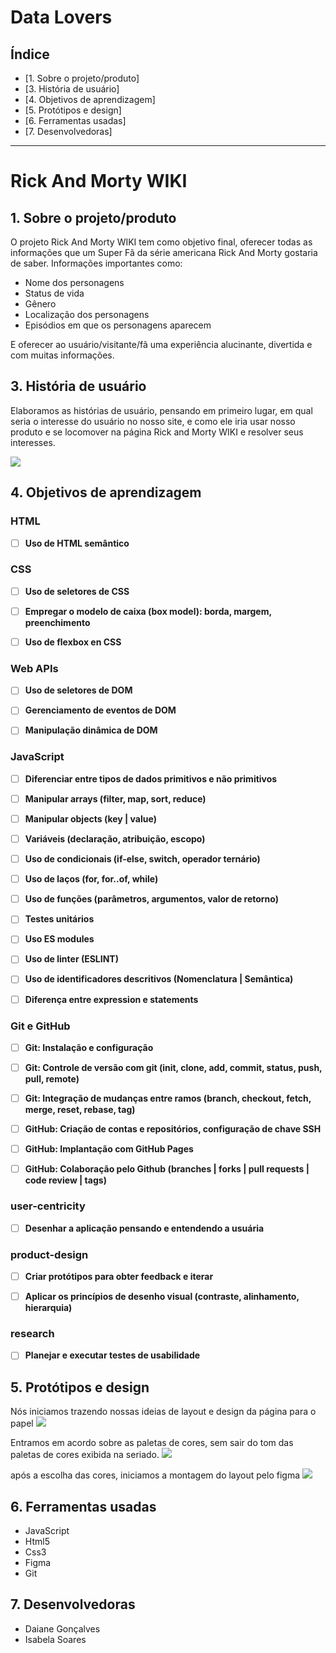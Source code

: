 
# Data Lovers



## Índice

- [1. Sobre o projeto/produto]
- [3. História de usuário]
- [4. Objetivos de aprendizagem]
- [5. Protótipos e design]
- [6. Ferramentas usadas]
- [7. Desenvolvedoras]
---


# Rick And Morty WIKI


## 1. Sobre o projeto/produto

O projeto Rick And Morty WIKI tem como objetivo final, oferecer todas as informações que um Super Fã da série americana Rick And Morty gostaria de saber.
Informações importantes como:
- Nome dos personagens
- Status de vida
- Gênero
- Localização dos personagens
- Episódios em que os personagens aparecem

E oferecer ao usuário/visitante/fã uma experiência alucinante, divertida e com muitas informações.



## 3. História de usuário
Elaboramos as histórias de usuário, pensando em primeiro lugar, em qual seria o interesse do usuário no nosso site, e como ele iria usar nosso produto e se locomover na página Rick and Morty WIKI e resolver seus interesses.

<img src="usuario.jpg">



## 4. Objetivos de aprendizagem
### HTML
- [ ] **Uso de HTML semântico**
### CSS
- [ ] **Uso de seletores de CSS**

- [ ] **Empregar o modelo de caixa (box model): borda, margem, preenchimento**

- [ ] **Uso de flexbox en CSS**
### Web APIs
- [ ] **Uso de seletores de DOM**

- [ ] **Gerenciamento de eventos de DOM**

- [ ] **Manipulação dinâmica de DOM**
### JavaScript
- [ ] **Diferenciar entre tipos de dados primitivos e não primitivos**

- [ ] **Manipular arrays (filter, map, sort, reduce)**

- [ ] **Manipular objects (key | value)**

- [ ] **Variáveis (declaração, atribuição, escopo)**

- [ ] **Uso de condicionais (if-else, switch, operador ternário)**

- [ ] **Uso de laços (for, for..of, while)**

- [ ] **Uso de funções (parâmetros, argumentos, valor de retorno)**

- [ ] **Testes unitários**

- [ ] **Uso ES modules**

- [ ] **Uso de linter (ESLINT)**

- [ ] **Uso de identificadores descritivos (Nomenclatura | Semântica)**

- [ ] **Diferença entre expression e statements**
### Git e GitHub
- [ ] **Git: Instalação e configuração**

- [ ] **Git: Controle de versão com git (init, clone, add, commit, status, push, pull, remote)**

- [ ] **Git: Integração de mudanças entre ramos (branch, checkout, fetch, merge, reset, rebase, tag)**

- [ ] **GitHub: Criação de contas e repositórios, configuração de chave SSH**

- [ ] **GitHub: Implantação com GitHub Pages**

- [ ] **GitHub: Colaboração pelo Github (branches | forks | pull requests | code review | tags)**
### user-centricity
- [ ] **Desenhar a aplicação pensando e entendendo a usuária**
### product-design
- [ ] **Criar protótipos para obter feedback e iterar**

- [ ] **Aplicar os princípios de desenho visual (contraste, alinhamento, hierarquia)**

### research
- [ ] **Planejar e executar testes de usabilidade**



## 5. Protótipos e design

Nós iniciamos trazendo nossas ideias de layout e design da página para o papel
<img src="protótipo.jpg">

Entramos em acordo sobre as paletas de cores, sem sair do tom das paletas de cores exibida na seriado.
<img src="paleteRickAndMorty.jpg">

após a escolha das cores, iniciamos a montagem do layout pelo figma
<img src="prot.png">


## 6. Ferramentas usadas
- JavaScript
- Html5
- Css3
- Figma
- Git

## 7. Desenvolvedoras

- Daiane Gonçalves
- Isabela Soares
